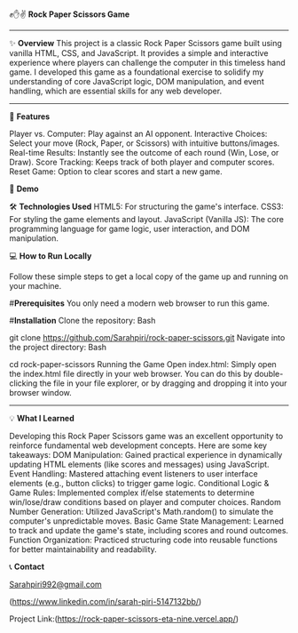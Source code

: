 ✊✋✌️ **Rock Paper Scissors Game**

---


✨ **Overview**
This project is a classic Rock Paper Scissors game built using vanilla HTML, CSS, and JavaScript. It provides a simple and interactive experience where players can challenge the computer in this timeless hand game.
I developed this game as a foundational exercise to solidify my understanding of core JavaScript logic, DOM manipulation, and event handling, which are essential skills for any web developer.

---

🚀 **Features**

Player vs. Computer: Play against an AI opponent.
Interactive Choices: Select your move (Rock, Paper, or Scissors) with intuitive buttons/images.
Real-time Results: Instantly see the outcome of each round (Win, Lose, or Draw).
Score Tracking: Keeps track of both player and computer scores.
Reset Game: Option to clear scores and start a new game.


📸 **Demo**



🛠️ **Technologies Used**
HTML5: For structuring the game's interface.
CSS3: For styling the game elements and layout.
JavaScript (Vanilla JS): The core programming language for game logic, user interaction, and DOM manipulation.


💻 **How to Run Locally**

Follow these simple steps to get a local copy of the game up and running on your machine.

#**Prerequisites**
You only need a modern web browser to run this game.

#**Installation**
Clone the repository:
Bash

git clone https://github.com/Sarahpiri/rock-paper-scissors.git
Navigate into the project directory:
Bash

cd rock-paper-scissors
Running the Game
Open index.html: Simply open the index.html file directly in your web browser. You can do this by double-clicking the file in your file explorer, or by dragging and dropping it into your browser window.

---

💡 **What I Learned**

Developing this Rock Paper Scissors game was an excellent opportunity to reinforce fundamental web development concepts. Here are some key takeaways:
DOM Manipulation: Gained practical experience in dynamically updating HTML elements (like scores and messages) using JavaScript.
Event Handling: Mastered attaching event listeners to user interface elements (e.g., button clicks) to trigger game logic.
Conditional Logic & Game Rules: Implemented complex if/else statements to determine win/lose/draw conditions based on player and computer choices.
Random Number Generation: Utilized JavaScript's Math.random() to simulate the computer's unpredictable moves.
Basic Game State Management: Learned to track and update the game's state, including scores and round outcomes.
Function Organization: Practiced structuring code into reusable functions for better maintainability and readability.


📞 **Contact**

Sarahpiri992@gmail.com

(https://www.linkedin.com/in/sarah-piri-5147132bb/)

Project Link:(https://rock-paper-scissors-eta-nine.vercel.app/)

